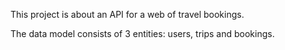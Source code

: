This project is about an API for a web of travel bookings.

The data model consists of 3 entities: users, trips and bookings.